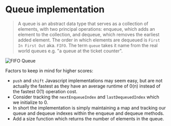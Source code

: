# Queue implementation
> A queue is an abstract data type that serves as a collection of elements, with two principal operations: enqueue, which adds an element to the collection, and dequeue, which removes the earliest added element. The order in which elements are dequeued is `First In First Out` aka. `FIFO`. The term `queue` takes it name from the real world queues e.g. "a queue at the ticket counter".

![FIFO Queue](https://upload.wikimedia.org/wikipedia/commons/d/d3/Fifo_queue.png)

Factors to keep in mind for higher scores:
* `push` and `shift` Javascript implementations may seem easy, but are not actually the fastest as they have an average runtime of 0(n) instead of the fastest 0(1) operation cost.
* Consider tracking the `nextEnqueueIndex` and `lastDequeuedIndex` which we initialize to 0.
* In short the implementation is simply maintaining a map and tracking our queue and dequeue indexes within the enqueue and dequeue methods.
* Add a size function which returns the number of elements in the queue.
